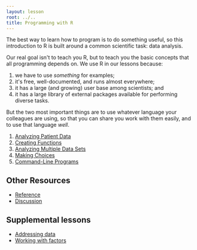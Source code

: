 ```yaml
---
layout: lesson
root: ../..
title: Programming with R
---
```

The best way to learn how to program is to do something useful,
so this introduction to R is built around a common scientific task:
data analysis.

Our real goal isn't to teach you R,
but to teach you the basic concepts that all programming depends on.
We use R in our lessons because:

1.  we have to use *something* for examples;
2.  it's free, well-documented, and runs almost everywhere;
3.  it has a large (and growing) user base among scientists; and
4.  it has a large library of external packages available for performing diverse tasks.

But the two most important things are
to use whatever language your colleagues are using,
so that you can share you work with them easily,
and to use that language *well*.

1.  [Analyzing Patient Data](01-starting-with-data.html)
2.  [Creating Functions](02-func-R.html)
3.  [Analyzing Multiple Data Sets](03-loops-R.html)
4.  [Making Choices](04-cond.html)
5.  [Command-Line Programs](06-cmdline.html)

## Other Resources

*   [Reference](reference.html)
*   [Discussion](discussion.html)

## Supplemental lessons

*   [Addressing data](01-supp-addressing-data.html)
*   [Working with factors](01-supp-factors.html)


